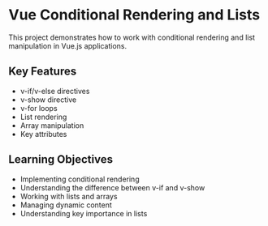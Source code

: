 # Vue Conditional Rendering and Lists

This project demonstrates how to work with conditional rendering and list manipulation in Vue.js applications.

## Key Features

- v-if/v-else directives
- v-show directive
- v-for loops
- List rendering
- Array manipulation
- Key attributes

## Learning Objectives

- Implementing conditional rendering
- Understanding the difference between v-if and v-show
- Working with lists and arrays
- Managing dynamic content
- Understanding key importance in lists